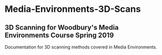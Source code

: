 # Media-Environments-3D-Scans
## 3D Scanning for Woodbury's Media Environments Course Spring 2019

Documentation for 3D scanning methods covered in Media Environments.
